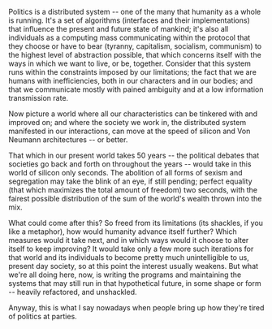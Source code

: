 <!--
.. title: Politics (or: "Fun at parties")
.. slug: politics
.. date: 2019-02-09 17:07:24 UTC+01:00
.. tags: fiction
.. category: 
.. link: 
.. description: 
.. type: text
-->

Politics is a distributed system -- one of the many that humanity as a whole is running. It's a set of algorithms (interfaces and their implementations) that influence the present and future state of mankind; it's also all individuals as a computing mass communicating within the protocol that they choose or have to bear (tyranny, capitalism, socialism, communism) to the highest level of abstraction possible, that which concerns itself with the ways in which we want to live, or be, together. Consider that this system runs within the constraints imposed by our limitations; the fact that we are humans with inefficiencies, both in our characters and in our bodies; and that we communicate mostly with pained ambiguity and at a low information transmission rate.

Now picture a world where all our characteristics can be tinkered with and improved on; and where the society we work in, the distributed system manifested in our interactions, can move at the speed of silicon and Von Neumann architectures -- or better.

That which in our present world takes 50 years -- the political debates that societies go back and forth on throughout the years -- would take in this world of silicon only seconds. The abolition of all forms of sexism and segregation may take the blink of an eye, if still pending; perfect equality (that which maximizes the total amount of freedom) two seconds, with the fairest possible distribution of the sum of the world's wealth thrown into the mix. 

What could come after this? So freed from its limitations (its shackles, if you like a metaphor), how would humanity advance itself further? Which measures would it take next, and in which ways would it choose to alter itself to keep improving? It would take only a few more such iterations for that world and its individuals to become pretty much unintelligible to us, present day society, so at this point the interest usually weakens. But what we're all doing here, now, is writing the programs and maintaining the systems that may still run in that hypothetical future, in some shape or form -- heavily refactored, and unshackled.

Anyway, this is what I say nowadays when people bring up how they're tired of politics at parties.
